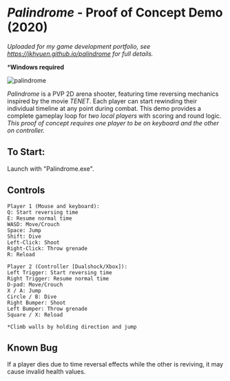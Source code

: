 # *Palindrome* - Proof of Concept Demo (2020)
*Uploaded for my game development portfolio, see https://jkhyuen.github.io/palindrome for full details.*

***Windows required** 

![palindrome](https://github.com/JKHYuen/PalindromeBuild/assets/53157428/27e02772-7933-4909-8541-e1c49a67051d)

*Palindrome* is a PVP 2D arena shooter, featuring time reversing mechanics inspired by the movie *TENET*. Each player can start rewinding their individual timeline at any point during combat. This demo provides a complete gameplay loop for *two local players* with scoring and round logic. *This proof of concept requires one player to be on keyboard and the other on controller.*

## To Start:
Launch with "Palindrome.exe".

## Controls
    Player 1 (Mouse and keyboard):
    Q: Start reversing time
    E: Resume normal time
    WASD: Move/Crouch
    Space: Jump
    Shift: Dive
    Left-Click: Shoot
    Right-Click: Throw grenade
    R: Reload

    Player 2 (Controller [Dualshock/Xbox]):
    Left Trigger: Start reversing time
    Right Trigger: Resume normal time
    D-pad: Move/Crouch
    X / A: Jump
    Circle / B: Dive 
    Right Bumper: Shoot
    Left Bumper: Throw grenade
    Square / X: Reload

    *Climb walls by holding direction and jump

## Known Bug
If a player dies due to time reversal effects while the other is reviving, it may cause invalid health values. 
